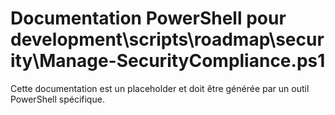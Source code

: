 # Documentation PowerShell pour development\scripts\roadmap\security\Manage-SecurityCompliance.ps1

Cette documentation est un placeholder et doit être générée par un outil PowerShell spécifique.
